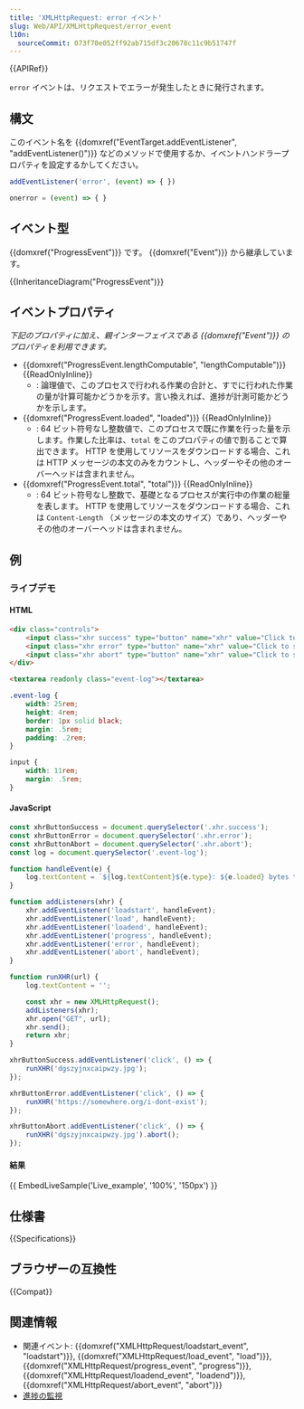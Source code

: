 ```yaml
---
title: 'XMLHttpRequest: error イベント'
slug: Web/API/XMLHttpRequest/error_event
l10n:
  sourceCommit: 073f70e052ff92ab715df3c20678c11c9b51747f
---
```


{{APIRef}}

`error` イベントは、リクエストでエラーが発生したときに発行されます。

## 構文

このイベント名を {{domxref("EventTarget.addEventListener", "addEventListener()")}} などのメソッドで使用するか、イベントハンドラープロパティを設定するかしてください。

```js
addEventListener('error', (event) => { })

onerror = (event) => { }
```

## イベント型

{{domxref("ProgressEvent")}} です。 {{domxref("Event")}} から継承しています。

{{InheritanceDiagram("ProgressEvent")}}

## イベントプロパティ

_下記のプロパティに加え、親インターフェイスである {{domxref("Event")}} のプロパティを利用できます。_

- {{domxref("ProgressEvent.lengthComputable", "lengthComputable")}} {{ReadOnlyInline}}
  - : 論理値で、このプロセスで行われる作業の合計と、すでに行われた作業の量が計算可能かどうかを示す。言い換えれば、進捗が計測可能かどうかを示します。
- {{domxref("ProgressEvent.loaded", "loaded")}} {{ReadOnlyInline}}
  - : 64 ビット符号なし整数値で、このプロセスで既に作業を行った量を示します。作業した比率は、`total` をこのプロパティの値で割ることで算出できます。 HTTP を使用してリソースをダウンロードする場合、これは HTTP メッセージの本文のみをカウントし、ヘッダーやその他のオーバーヘッドは含まれません。
- {{domxref("ProgressEvent.total", "total")}} {{ReadOnlyInline}}
  - : 64 ビット符号なし整数で、基礎となるプロセスが実行中の作業の総量を表します。 HTTP を使用してリソースをダウンロードする場合、これは `Content-Length` （メッセージの本文のサイズ）であり、ヘッダーやその他のオーバーヘッドは含まれません。

## 例

### ライブデモ

#### HTML

```html
<div class="controls">
    <input class="xhr success" type="button" name="xhr" value="Click to start XHR (success)" />
    <input class="xhr error" type="button" name="xhr" value="Click to start XHR (error)" />
    <input class="xhr abort" type="button" name="xhr" value="Click to start XHR (abort)" />
</div>

<textarea readonly class="event-log"></textarea>
```

```css hidden
.event-log {
    width: 25rem;
    height: 4rem;
    border: 1px solid black;
    margin: .5rem;
    padding: .2rem;
}

input {
    width: 11rem;
    margin: .5rem;
}
```

#### JavaScript

```js
const xhrButtonSuccess = document.querySelector('.xhr.success');
const xhrButtonError = document.querySelector('.xhr.error');
const xhrButtonAbort = document.querySelector('.xhr.abort');
const log = document.querySelector('.event-log');

function handleEvent(e) {
    log.textContent = `${log.textContent}${e.type}: ${e.loaded} bytes transferred\n`;
}

function addListeners(xhr) {
    xhr.addEventListener('loadstart', handleEvent);
    xhr.addEventListener('load', handleEvent);
    xhr.addEventListener('loadend', handleEvent);
    xhr.addEventListener('progress', handleEvent);
    xhr.addEventListener('error', handleEvent);
    xhr.addEventListener('abort', handleEvent);
}

function runXHR(url) {
    log.textContent = '';

    const xhr = new XMLHttpRequest();
    addListeners(xhr);
    xhr.open("GET", url);
    xhr.send();
    return xhr;
}

xhrButtonSuccess.addEventListener('click', () => {
    runXHR('dgszyjnxcaipwzy.jpg');
});

xhrButtonError.addEventListener('click', () => {
    runXHR('https://somewhere.org/i-dont-exist');
});

xhrButtonAbort.addEventListener('click', () => {
    runXHR('dgszyjnxcaipwzy.jpg').abort();
});
```

#### 結果

{{ EmbedLiveSample('Live_example', '100%', '150px') }}

## 仕様書

{{Specifications}}

## ブラウザーの互換性

{{Compat}}

## 関連情報

- 関連イベント: {{domxref("XMLHttpRequest/loadstart_event", "loadstart")}}, {{domxref("XMLHttpRequest/load_event", "load")}}, {{domxref("XMLHttpRequest/progress_event", "progress")}}, {{domxref("XMLHttpRequest/loadend_event", "loadend")}}, {{domxref("XMLHttpRequest/abort_event", "abort")}}
- [進捗の監視](/ja/docs/Web/API/XMLHttpRequest/Using_XMLHttpRequest#monitoring_progress)
